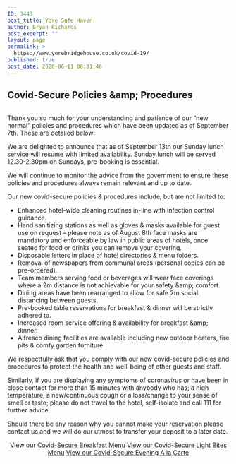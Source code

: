 ```yaml
---
ID: 3443
post_title: Yore Safe Haven
author: Bryan Richards
post_excerpt: ""
layout: page
permalink: >
  https://www.yorebridgehouse.co.uk/covid-19/
published: true
post_date: 2020-06-11 08:31:46
---
```

<div class="section-title section-title-followed-by-content covid-head">
<h2 id="good-to-go">Covid-Secure Policies &amp;amp; Procedures</h2>
<p class="good-to-go"><a href="https://www.yorebridgehouse.co.uk/downloads/Good-To-Go-certificate.pdf"><img src="https://www.yorebridgehouse.co.uk/wp-content/uploads/2018/12/good_to_go_certificate.jpg" alt=""></a></p>
</div>
Thank you so much for your understanding and patience of our “new normal” policies and procedures which have been updated as of  September 7th. These are detailed below:

We are delighted to announce that as of September 13th our Sunday lunch service will resume with limited availability. Sunday lunch will be served 12.30-2.30pm on Sundays, pre-booking is essential. 

We will continue to monitor the advice from the government to ensure these policies and procedures always remain relevant and up to date.

Our new covid-secure policies &amp; procedures include, but are not limited to:
<ul class="bulet">
 	<li>Enhanced hotel-wide cleaning routines in-line with infection control guidance.</li>
 	<li>Hand sanitizing stations as well as gloves &amp; masks available for guest use on request – please note as of August 8th face masks are mandatory and enforceable by law in public areas of hotels, once seated for food or drinks you can remove your covering.</li>
 	<li>Disposable letters in place of hotel directories &amp; menu folders.</li>
 	<li>Removal of newspapers from communal areas (personal copies can be pre-ordered).</li>
 	<li>Team members serving food or beverages will wear face coverings where a 2m distance is not achievable for your safety &amp;amp; comfort.</li>
 	<li>Dining areas have been rearranged to allow for safe 2m social distancing between guests.</li>
 	<li>Pre-booked table reservations for breakfast &amp; dinner will be strictly adhered to.</li>
 	<li>Increased room service offering &amp; availability for breakfast &amp;amp; dinner.</li>
 	<li>Alfresco dining facilities are available including new outdoor heaters, fire pits &amp; comfy garden furniture.</li>
 </ul>
We respectfully ask that you comply with our new covid-secure policies and procedures to protect the health and well-being of other guests and staff. 

Similarly, if you are displaying any symptoms of coronavirus or have been in close contact for more than 15 minutes with anybody who has; a high temperature, a new/continuous cough or a loss/change to your sense of smell or taste; please do not travel to the hotel, self-isolate and call 111 for further advice.

Should there be any reason why you cannot make your reservation please contact us and we will do our utmost to transfer your deposit to a later date.


<p id="sample-menu" style="text-align: center;" >
<a class="button bf_menu" href="/breakfast-menu/">View our Covid-Secure Breakfast Menu</a> 
<a class="button lb_menu" href="/light-bites/">View our Covid-Secure Light Bites Menu</a>
<a class="button eac_menu" href="/evening-carte/">View our Covid-Secure Evening A la Carte</a></p>